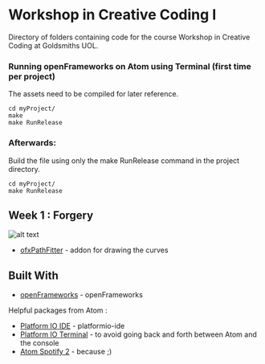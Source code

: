 # Workshop in Creative Coding I

Directory of folders containing code for the course Workshop in Creative Coding at Goldsmiths UOL.

<!-- ## Getting Started

These instructions will get you a copy of the project up and running on your local machine for development and testing purposes. See deployment for notes on how to deploy the project on a live system.

### Prerequisites

What things you need to install the software and how to install them

```
Give examples
``` -->

<!-- ### Installing

dugdew

```
Give the example
```

And repeat

```
until finished
```

End with an example of getting some data out of the system or using it for a little demo -->

### Running openFrameworks on Atom using Terminal (first time per project)

The assets need to be compiled for later reference.

```
cd myProject/
make
make RunRelease
```

### Afterwards:

Build the file using only the make RunRelease command in the project directory.

```
cd myProject/
make RunRelease
```

## Week 1 : Forgery 

![alt text](https://scontent-lht6-1.cdninstagram.com/t51.2885-15/e35/22500393_1870296936332509_3388507876879237120_n.jpg)

* [ofxPathFitter](http://openframeworks.cc/) - addon for drawing the curves

<!-- ### And coding style tests

Explain what these tests test and why

```
Give an example
```

## Deployment

Add additional notes about how to deploy this on a live system -->

## Built With

* [openFrameworks](http://openframeworks.cc/) - openFrameworks

Helpful packages from Atom :

* [Platform IO IDE](http://platformio.org/) - platformio-ide
* [Platform IO Terminal](http://platformio.org/) - to avoid going back and forth between Atom and the console
* [Atom Spotify 2](https://github.com/albertorestifo/atom-spotify2) - because ;)
<!-- * [Maven](https://maven.apache.org/) - Dependency Management
* [ROME](https://rometools.github.io/rome/) - Used to generate RSS Feeds -->

<!-- ## Contributing

Please read [CONTRIBUTING.md](https://gist.github.com/PurpleBooth/b24679402957c63ec426) for details on our code of conduct, and the process for submitting pull requests to us.

## Versioning

We use [SemVer](http://semver.org/) for versioning. For the versions available, see the [tags on this repository](https://github.com/your/project/tags).

## Authors

* **Billie Thompson** - *Initial work* - [PurpleBooth](https://github.com/PurpleBooth)

See also the list of [contributors](https://github.com/your/project/contributors) who participated in this project.

## License

This project is licensed under the MIT License - see the [LICENSE.md](LICENSE.md) file for details

## Acknowledgments

* Hat tip to anyone who's code was used
* Inspiration
* etc
 -->
